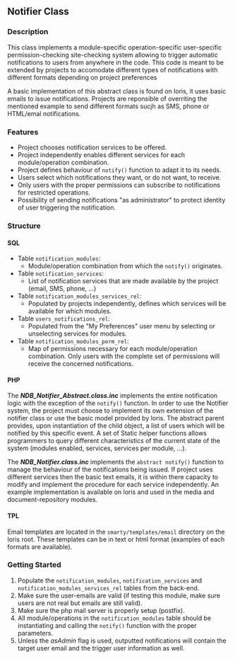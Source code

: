## Notifier Class

### Description
  This class implements a module-specific operation-specific user-specific permission-checking site-checking system allowing to trigger automatic notifications to users from anywhere in the code. This code is meant to be extended by projects to accomodate different types of notifications with different formats depending on project preferences
 
  A basic implementation of this abstract class is found on loris, it uses basic emails to issue notifications. Projects are reponsible of overriting the mentioned example to send different formats sucjh as SMS, phone or HTML/emal notifications. 
   
### Features

 - Project chooses notification services to be offered.
 - Project independently enables different services for each module/operation combination.
 - Project defines behaviour of `notify()` function to adapt it to its needs.
 - Users select which notifications they want, or do not want, to receive.
 - Only users with the proper permissions can subscribe to notifications for restricted operations.
 - Possibility of sending notifications "as administrator" to protect identity of user triggering the notification.


### Structure
#### SQL
   - Table `notification_modules`:
     - Module/operation combination from which the `notify()` originates.
   - Table `notification_services`:
     - List of notification services that are made available by the project (email, SMS, phone, ...)
   - Table `notification_modules_services_rel`:
     - Populated by projects independently, defines which services will be available for which modules.
   - Table `users_notifications_rel`:
     - Populated from the "My Preferences" user menu by selecting or unselecting services for modules.
   - Table `notification_modules_perm_rel`:
     - Map of permissions necessary for each module/operation combination. Only users with the complete set of permissions will receive the concerned notifications.
     
#### PHP 
   The ***NDB_Notifier_Abstract.class.inc*** implements the entire notification logic with the exception of the `notify()` function. In order to use the Notifier system, the project must choose to implement its own extension of the notifier class or use the basic model provided by loris. The abstract parent provides, upon instantiation of the child object, a list of users which will be notified by this specific event. A set of Static helper functions allows programmers to query different characteristics of the current state of the system (modules enabled, services, services per module, ...).
   
   The ***NDB_Notifier.class.inc*** implements the `abstract notify()` function to manage the behaviour of the notifications being issued. If project uses different services then the basic text emails, it is within there capacity to modify and implement the procedure for each service independently. An example implementation is available on loris and used in the media and document-repository modules. 
   
#### TPL
   Email templates are located in the `smarty/templates/email` directory on the loris root. These templates can be in text or html format (examples of each formats are available).
 
### Getting Started

 1. Populate the `notification_modules`, `notification_services` and `notification_modules_services_rel` tables from the back-end.
 1. Make sure the user-emails are valid (if testing this module, make sure users are not real but emails are still valid).
 1. Make sure the php mail server is properly setup (postfix).
 1. All module/operations in the `notification_modules` table should be instantiating and calling the `notify()` function with the proper parameters.
 1. Unless the *asAdmin* flag is used, outputted notifications will contain the target user email and the trigger user information as well.
 

